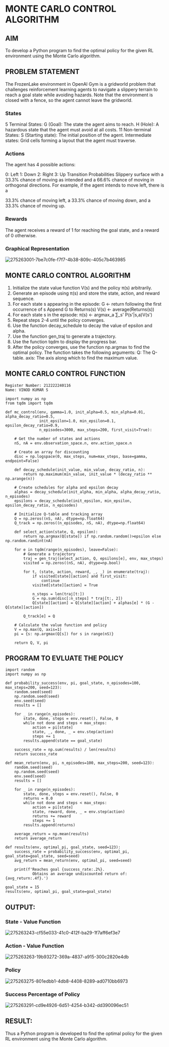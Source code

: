 # MONTE CARLO CONTROL ALGORITHM

## AIM
To develop a Python program to find the optimal policy for the given RL environment using the Monte Carlo algorithm.

## PROBLEM STATEMENT
The FrozenLake environment in OpenAI Gym is a gridworld problem that challenges reinforcement learning agents to navigate a slippery terrain to reach a goal state while avoiding hazards. Note that the environment is closed with a fence, so the agent cannot leave the gridworld.

### States
5 Terminal States:
G (Goal): The state the agent aims to reach.
H (Hole): A hazardous state that the agent must avoid at all costs.
11 Non-terminal States:
S (Starting state): The initial position of the agent.
Intermediate states: Grid cells forming a layout that the agent must traverse.
### Actions
The agent has 4 possible actions:

0: Left
1: Down
2: Right
3: Up
Transition Probabilities
Slippery surface with a 33.3% chance of moving as intended and a 66.6% chance of moving in orthogonal directions. For example, if the agent intends to move left, there is a

33.3% chance of moving left, a
33.3% chance of moving down, and a
33.3% chance of moving up.
### Rewards
The agent receives a reward of 1 for reaching the goal state, and a reward of 0 otherwise.
### Graphical Representation
![275263001-7be7c0fe-f7f7-4b38-809c-405c7b463985](https://github.com/MEENA155/monte-carlo-control/assets/94677128/7c333f74-adc4-4b85-80e0-88dea3a8e155)

## MONTE CARLO CONTROL ALGORITHM
1. Initialize the state value function V(s) and the policy π(s) arbitrarily.
2. Generate an episode using π(s) and store the state, action, and reward sequence.
3. For each state s appearing in the episode:
G ← return following the first occurrence of s
Append G to Returns(s)
V(s) ← average(Returns(s))
4. For each state s in the episode:
π(s) ← argmax_a ∑_s' P(s'|s,a)V(s')
5. Repeat steps 2-4 until the policy converges.
6. Use the function decay_schedule to decay the value of epsilon and alpha.
7. Use the function gen_traj to generate a trajectory.
8. Use the function tqdm to display the progress bar.
9. After the policy converges, use the function np.argmax to find the optimal policy. The function takes the following arguments:
Q: The Q-table.
axis: The axis along which to find the maximum value.

## MONTE CARLO CONTROL FUNCTION
```
Register Number: 212222240116
Name: VINOD KUMAR S
```
```
import numpy as np
from tqdm import tqdm

def mc_control(env, gamma=1.0, init_alpha=0.5, min_alpha=0.01, alpha_decay_ratio=0.5,
               init_epsilon=1.0, min_epsilon=0.1, epsilon_decay_ratio=0.9,
               n_episodes=3000, max_steps=200, first_visit=True):

    # Get the number of states and actions
    nS, nA = env.observation_space.n, env.action_space.n

    # Create an array for discounting
    disc = np.logspace(0, max_steps, num=max_steps, base=gamma, endpoint=False)

    def decay_schedule(init_value, min_value, decay_ratio, n):
        return np.maximum(min_value, init_value * (decay_ratio ** np.arange(n))

    # Create schedules for alpha and epsilon decay
    alphas = decay_schedule(init_alpha, min_alpha, alpha_decay_ratio, n_episodes)
    epsilons = decay_schedule(init_epsilon, min_epsilon, epsilon_decay_ratio, n_episodes)

    # Initialize Q-table and tracking array
    Q = np.zeros((nS, nA), dtype=np.float64)
    Q_track = np.zeros((n_episodes, nS, nA), dtype=np.float64)

    def select_action(state, Q, epsilon):
        return np.argmax(Q[state]) if np.random.random()>epsilon else np.random.randint(nA)

    for e in tqdm(range(n_episodes), leave=False):
        # Generate a trajectory
        traj = gen_traj(select_action, Q, epsilons[e], env, max_steps)
        visited = np.zeros((nS, nA), dtype=np.bool)

        for t, (state, action, reward, _, _) in enumerate(traj):
            if visited[state][action] and first_visit:
                continue
            visited[state][action] = True

            n_steps = len(traj[t:])
            G = np.sum(disc[:n_steps] * traj[t:, 2])
            Q[state][action] = Q[state][action] + alphas[e] * (G - Q[state][action])

        Q_track[e] = Q

    # Calculate the value function and policy
    V = np.max(Q, axis=1)
    pi = {s: np.argmax(Q[s]) for s in range(nS)}

    return Q, V, pi
```
## PROGRAM TO EVLUATE THE POLICY
```
import random
import numpy as np

def probability_success(env, pi, goal_state, n_episodes=100, max_steps=200, seed=123):
    random.seed(seed)
    np.random.seed(seed)
    env.seed(seed)
    results = []

    for _ in range(n_episodes):
        state, done, steps = env.reset(), False, 0
        while not done and steps < max_steps:
            action = pi[state]
            state, _, done, _ = env.step(action)
            steps += 1
        results.append(state == goal_state)

    success_rate = np.sum(results) / len(results)
    return success_rate

def mean_return(env, pi, n_episodes=100, max_steps=200, seed=123):
    random.seed(seed)
    np.random.seed(seed)
    env.seed(seed)
    results = []

    for _ in range(n_episodes):
        state, done, steps = env.reset(), False, 0
        returns = 0.0
        while not done and steps < max_steps:
            action = pi[state]
            state, reward, done, _ = env.step(action)
            returns += reward
            steps += 1
        results.append(returns)

    average_return = np.mean(results)
    return average_return

def results(env, optimal_pi, goal_state, seed=123):
    success_rate = probability_success(env, optimal_pi, goal_state=goal_state, seed=seed)
    avg_return = mean_return(env, optimal_pi, seed=seed)
    
    print(f'Reaches goal {success_rate:.2%}. 
  			Obtains an average undiscounted return of: {avg_return:.4f}.')

goal_state = 15
results(env, optimal_pi, goal_state=goal_state)

```
## OUTPUT:
### State - Value Function
![275263243-cf55e033-41c0-412f-ba29-1f7aff6ef3e7](https://github.com/MEENA155/monte-carlo-control/assets/94677128/2a594b57-5413-4b91-8d31-58c9391c096f)

### Action - Value Function
![275263263-19b93272-369a-4837-a915-300c2820e4db](https://github.com/MEENA155/monte-carlo-control/assets/94677128/dd340ab5-17de-4b9f-8d57-7f059b753e06)

### Policy
![275263275-801edbb1-4db8-4408-8289-ad0710bb6973](https://github.com/MEENA155/monte-carlo-control/assets/94677128/c3558b65-fe4a-4714-9868-f938ad9a140e)

### Success Percentage of Policy
![275263291-cd9e4926-6d51-4254-b342-dd390096ec51](https://github.com/MEENA155/monte-carlo-control/assets/94677128/3effb823-e249-4ce7-9c6e-e1cb88a19d68)

## RESULT:
Thus a Python program is developed to find the optimal policy for the given RL environment using the Monte Carlo algorithm.
